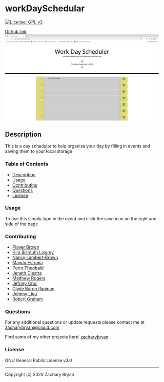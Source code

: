 # workDaySchedular

[![License: GPL v3](https://img.shields.io/badge/License-GPLv3-blue.svg)](https://www.gnu.org/licenses/gpl-3.0)

[Github link](https://zacharybryan.github.io/workDayScheduler/)
![screenshot of home screen](./screenshot.png)

## Description

This is a day schedular to help organize your day by filling in events and saving them to your local storage

### Table of Contents

* [Description](#description)
* [Usage](#usage)
* [Contributing](#contributing)
* [Questions](#questions)
* [License](#licence)

### Usage

To use this simply type in the event and click the save icon on the right and side of the page

### Contributing

- [Plover Brown](https://github.com/rebgrasshopper)
- [Kira Bismuth Lowrey](https://github.com/KILowrey)
- [Nancy Lambert-Brown](https://github.com/n-lambert)
- [Mando Estrada](https://github.com/Mando619)
- [Perry Theobald](https://github.com/perrytjr)
- [Jeneth Diestra](https://github.com/jen6one9)
- [Matthew Rogers](https://github.com/Rogers-Development-Services)
- [Jefrrey Choi](https://github.com/jepoy92)
- [Clyde Baron Rapinan](https://github.com/clydebaron2000)
- [Johnny Lieu](https://github.com/johnnylieu)
- [Robert Graham](https://github.com/Robmgraham)

### Questions

For any additional questions or update requests please contact me at zacharybryan@icloud.com

Find some of my other projects here!
[zacharybryan](https://www.github.com/zacharybryan)

### License

GNU General Public License v3.0

---
Copyright (c) 2020 Zachary Bryan
